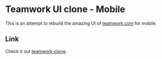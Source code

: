 # Teamwork UI clone - Mobile

This is an attempt to rebuild the amazing UI of [teamwork.com](https://teamwork.com) for mobile.

## Link

Check it out [teamwork-clone](https://dneey.github.io/teamwork-clone-mobile).
